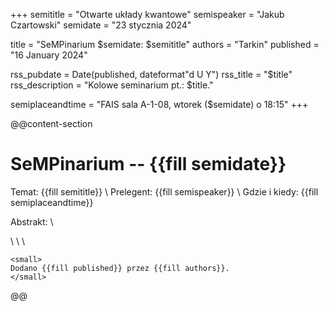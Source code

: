 +++
semititle = "Otwarte układy kwantowe"
semispeaker = "Jakub Czartowski"
semidate = "23 stycznia 2024"

title = "SeMPinarium $semidate: $semititle"
authors = "Tarkin"
published = "16 January 2024"

rss_pubdate = Date(published, dateformat"d U Y")
rss_title = "$title"
rss_description = "Kolowe seminarium pt.: $title."

semiplaceandtime = "FAIS sala A-1-08, wtorek ($semidate) o 18:15"
+++

@@content-section
# SeMPinarium -- {{fill semidate}}

Temat: {{fill semititle}} \\
Prelegent: {{fill semispeaker}} \\
Gdzie i kiedy: {{fill semiplaceandtime}}

Abstrakt: \\



\\ \\ \\
~~~
<small>
Dodano {{fill published}} przez {{fill authors}}.
</small>
~~~
@@
